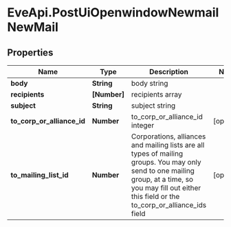 # EveApi.PostUiOpenwindowNewmailNewMail

## Properties
Name | Type | Description | Notes
------------ | ------------- | ------------- | -------------
**body** | **String** | body string | 
**recipients** | **[Number]** | recipients array | 
**subject** | **String** | subject string | 
**to_corp_or_alliance_id** | **Number** | to_corp_or_alliance_id integer | [optional] 
**to_mailing_list_id** | **Number** | Corporations, alliances and mailing lists are all types of mailing groups. You may only send to one mailing group, at a time, so you may fill out either this field or the to_corp_or_alliance_ids field | [optional] 


